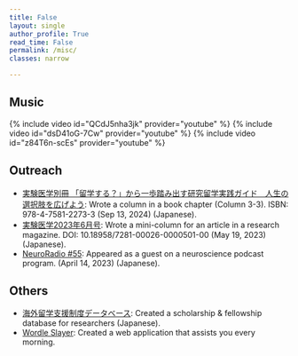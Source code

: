 ```yaml
---
title: False
layout: single
author_profile: True
read_time: False
permalink: /misc/
classes: narrow

---
```

## Music

{% include video id="QCdJ5nha3jk" provider="youtube" %}
{% include video id="dsD41oG-7Cw" provider="youtube" %}
{% include video id="z84T6n-scEs" provider="youtube" %}

## Outreach
* [実験医学別冊 「留学する？」から一歩踏み出す研究留学実践ガイド　人生の選択肢を広げよう][jikkenigaku_ryugaku]: Wrote a column in a book chapter (Column 3-3). ISBN: 978-4-7581-2273-3 (Sep 13, 2024) (Japanese).
* [実験医学2023年6月号][jikkenigaku]: Wrote a mini-column for an article in a research magazine. DOI: 10.18958/7281-00026-0000501-00 (May 19, 2023) (Japanese).
* [NeuroRadio #55][nr]: Appeared as a guest on a neuroscience podcast program. (April 14, 2023) (Japanese).

[jikkenigaku_ryugaku]: https://www.yodosha.co.jp/yodobook/book/9784758122733/
[jikkenigaku]: https://doi.org/10.18958/7281-00026-0000501-00
[nr]: https://neuroradio.tokyo/2023/04/14/55-and-your-mouse-can-sing/

## Others
* [海外留学支援制度データベース][uja_database]: Created a scholarship & fellowship database for researchers (Japanese).
* [Wordle Slayer][ws]: Created a web application that assists you every morning.

[ws]: https://yukifujishima.com/wordleslayer/
[uja_database]: https://www.uja-info.org/funding-search
